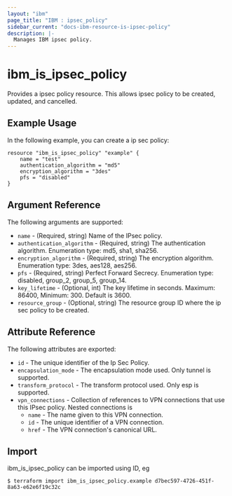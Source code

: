 ```yaml
---
layout: "ibm"
page_title: "IBM : ipsec_policy"
sidebar_current: "docs-ibm-resource-is-ipsec-policy"
description: |-
  Manages IBM ipsec policy.
---
```


# ibm\_is_ipsec_policy

Provides a ipsec policy resource. This allows ipsec policy to be created, updated, and cancelled.


## Example Usage

In the following example, you can create a ip sec policy:

```hcl
resource "ibm_is_ipsec_policy" "example" {
	name = "test"
	authentication_algorithm = "md5"
	encryption_algorithm = "3des"
	pfs = "disabled"
}

```

## Argument Reference

The following arguments are supported:

* `name` - (Required, string) Name of the IPsec policy.
* `authentication_algorithm` - (Required, string)  The authentication algorithm. Enumeration type: md5, sha1, sha256.
* `encryption_algorithm` - (Required, string) The encryption algorithm. Enumeration type: 3des, aes128, aes256.
* `pfs` - (Required, string) Perfect Forward Secrecy. Enumeration type: disabled, group_2, group_5, group_14.
* `key_lifetime` - (Optional, int) The key lifetime in seconds. Maximum: 86400, Minimum: 300. Default is 3600.
* `resource_group` - (Optional, string) The resource group ID where the ip sec policy to be created.

## Attribute Reference

The following attributes are exported:

* `id` - The unique identifier of the Ip Sec Policy.
* `encapsulation_mode` - The encapsulation mode used. Only tunnel is supported.
* `transform_protocol` - The transform protocol used. Only esp is supported.
* `vpn_connections` - Collection of references to VPN connections that use this IPsec policy. Nested connections is
	* `name` - The name given to this VPN connection.
	* `id` -  The unique identifier of a VPN connection.
	* `href` - The VPN connection's canonical URL.

## Import

ibm_is_ipsec_policy can be imported using ID, eg

```
$ terraform import ibm_is_ipsec_policy.example d7bec597-4726-451f-8a63-e62e6f19c32c
```